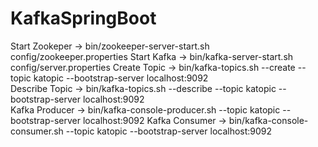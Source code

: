 # KafkaSpringBoot
Start Zookeper -> bin/zookeeper-server-start.sh config/zookeeper.properties
Start Kafka -> bin/kafka-server-start.sh config/server.properties
Create Topic -> bin/kafka-topics.sh --create --topic katopic --bootstrap-server localhost:9092               
Describe Topic -> bin/kafka-topics.sh --describe --topic katopic --bootstrap-server localhost:9092                  
Kafka Producer -> bin/kafka-console-producer.sh  --topic katopic --bootstrap-server localhost:9092
Kafka Consumer -> bin/kafka-console-consumer.sh  --topic katopic --bootstrap-server localhost:9092
